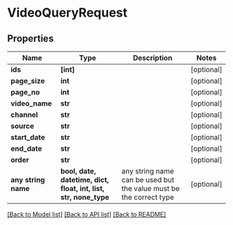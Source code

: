 # VideoQueryRequest


## Properties
Name | Type | Description | Notes
------------ | ------------- | ------------- | -------------
**ids** | **[int]** |  | [optional] 
**page_size** | **int** |  | [optional] 
**page_no** | **int** |  | [optional] 
**video_name** | **str** |  | [optional] 
**channel** | **str** |  | [optional] 
**source** | **str** |  | [optional] 
**start_date** | **str** |  | [optional] 
**end_date** | **str** |  | [optional] 
**order** | **str** |  | [optional] 
**any string name** | **bool, date, datetime, dict, float, int, list, str, none_type** | any string name can be used but the value must be the correct type | [optional]

[[Back to Model list]](../README.md#documentation-for-models) [[Back to API list]](../README.md#documentation-for-api-endpoints) [[Back to README]](../README.md)


